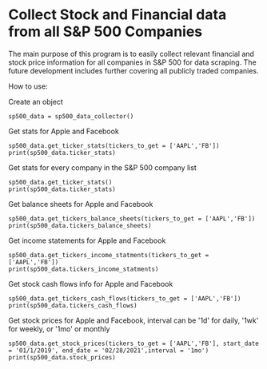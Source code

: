 # Collect Stock and Financial data from all S&P 500 Companies
The main purpose of this program is to easily collect relevant financial and stock price information for all companies in S&P 500 for data scraping. 
The future development includes further covering all publicly traded companies.

How to use:

Create an object
```
sp500_data = sp500_data_collector()
```

Get stats for Apple and Facebook
```
sp500_data.get_ticker_stats(tickers_to_get = ['AAPL','FB'])
print(sp500_data.ticker_stats)
```

Get stats for every company in the S&P 500 company list
```
sp500_data.get_ticker_stats()
print(sp500_data.ticker_stats)
```

Get balance sheets for Apple and Facebook
```
sp500_data.get_tickers_balance_sheets(tickers_to_get = ['AAPL','FB'])
print(sp500_data.tickers_balance_sheets)
```

Get income statements for Apple and Facebook
```
sp500_data.get_tickers_income_statments(tickers_to_get = ['AAPL','FB'])
print(sp500_data.tickers_income_statments)
```

Get stock cash flows info for Apple and Facebook
```
sp500_data.get_tickers_cash_flows(tickers_to_get = ['AAPL','FB'])
print(sp500_data.tickers_cash_flows)
```

Get stock prices for Apple and Facebook, interval can be '1d' for daily, '1wk' for weekly, or '1mo' or monthly
```
sp500_data.get_stock_prices(tickers_to_get = ['AAPL','FB'], start_date = '01/1/2019', end_date = '02/28/2021',interval = '1mo')
print(sp500_data.stock_prices)

```

